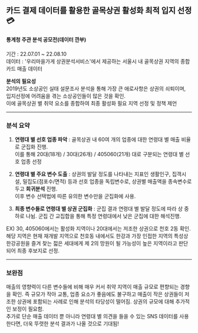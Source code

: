 ## 카드 결제 데이터를 활용한 골목상권 활성화 최적 입지 선정 💳
#### 통계청 주관 분석 공모전(데이터 깐부)
기간 : 22.07.01 ~ 22.08.10   
데이터 : '우리마을가게 상권분석서비스'에서 제공하는 서울시 내 골목상권 지역의 종합 카드 매출 데이터  

**분석의 필요성**  
2019년도 소상공인 실태 설문조사 분석을 통해 가장 큰 애로사항은 상권의 쇠퇴이며, 입지선정에 어려움을 겪는 소상공인들이 많은 것을 확인.  
이에 골목상권 별 취약 요소를 종합하여 최종 활성화 필요 지역 선정 및 정책 제언
***
### 분석 요약
 1.  **연령대 별 선호 업종 파악** : 골목상권 내 60여 개의 업종에 대한 연령대 별 매출 비율로 군집화 진행.  
이를 통해 20대(18개) / 30대(26개) / 405060(21개) 대로 구분되는 연령대 별 선호 업종 선정    

 2.  **연령대 별 주요 변수 도출** : 상권의 발달 정도를 나타내는 지표인 생활인구, 집객시설, 밀집도(점포수/면적) 등과 선호 업종을 독립변수로,  상권별 매출액을 종속변수로 두고 **회귀분석** 진행.  
이후 변수 선택법에 따른 유의한 변수만을 군집화에 사용.  

 3.  **최종 변수들로 연령대 별 상권 군집화** : 군집 결과 연령대 별 발달 정도에 따라 상 중 하로 나뉨. 군집 간 교집합을 통해 특정 연령대에서 낮은 군집에 대한 해석진행. <br> 

EX) 30, 405060에서는 활성화 지역이나 20대에서는 저조한 상권으로 천호 2동 확인.  
해당 지역은 현재 재개발 지역으로 천호동 내에서도 한강과 가장 인접한 지역의 특성상 한강공원을 즐겨 찾는 젋은 세대에게 제 2의 망원이 될 가능성이 높은 지역이라고 판단되어 최종 후보지로 선정.
***
### 보완점
매출의 영향력이 다른 변수들에 비해 매우 커서 취약 지역이 매출 규모로 편향되는 경향을 확인. 즉 규모가 작아 교통, 업종 요소가 좋음에도 불구하고 매출이 작은 상권들이 저조한 상권에 포함되는 사례로 인해 분석의 타당성이 떨어짐. 상권의 규모에 대해 추가적인 보정이 필요함.  
추가로 단순 매출 데이터 뿐 아니라 연령대 별 의견을 들을 수 있는 SNS 데이터를 사용한다면, 더욱 뚜렷한 분석 결과가 나올 것으로 기대됨!
